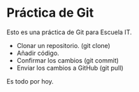 # Práctica de Git

Esto es una práctica de Git para Escuela IT.

- Clonar un repositorio. (git clone)
- Añadir código.
- Confirmar los cambios (git commit)
- Enviar los cambios a GitHub (git pull)


Es todo por hoy.

